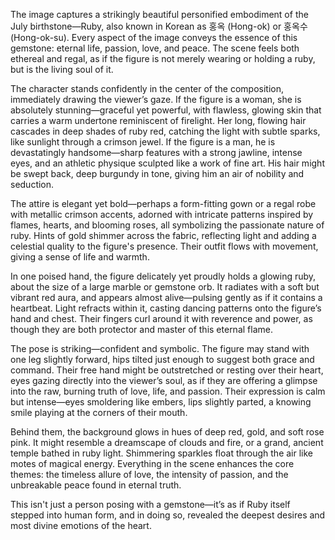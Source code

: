 The image captures a strikingly beautiful personified embodiment of the July birthstone—Ruby, also known in Korean as 홍옥 (Hong-ok) or 홍옥수 (Hong-ok-su). Every aspect of the image conveys the essence of this gemstone: eternal life, passion, love, and peace. The scene feels both ethereal and regal, as if the figure is not merely wearing or holding a ruby, but is the living soul of it.

The character stands confidently in the center of the composition, immediately drawing the viewer’s gaze. If the figure is a woman, she is absolutely stunning—graceful yet powerful, with flawless, glowing skin that carries a warm undertone reminiscent of firelight. Her long, flowing hair cascades in deep shades of ruby red, catching the light with subtle sparks, like sunlight through a crimson jewel. If the figure is a man, he is devastatingly handsome—sharp features with a strong jawline, intense eyes, and an athletic physique sculpted like a work of fine art. His hair might be swept back, deep burgundy in tone, giving him an air of nobility and seduction.

The attire is elegant yet bold—perhaps a form-fitting gown or a regal robe with metallic crimson accents, adorned with intricate patterns inspired by flames, hearts, and blooming roses, all symbolizing the passionate nature of ruby. Hints of gold shimmer across the fabric, reflecting light and adding a celestial quality to the figure's presence. Their outfit flows with movement, giving a sense of life and warmth.

In one poised hand, the figure delicately yet proudly holds a glowing ruby, about the size of a large marble or gemstone orb. It radiates with a soft but vibrant red aura, and appears almost alive—pulsing gently as if it contains a heartbeat. Light refracts within it, casting dancing patterns onto the figure’s hand and chest. Their fingers curl around it with reverence and power, as though they are both protector and master of this eternal flame.

The pose is striking—confident and symbolic. The figure may stand with one leg slightly forward, hips tilted just enough to suggest both grace and command. Their free hand might be outstretched or resting over their heart, eyes gazing directly into the viewer’s soul, as if they are offering a glimpse into the raw, burning truth of love, life, and passion. Their expression is calm but intense—eyes smoldering like embers, lips slightly parted, a knowing smile playing at the corners of their mouth.

Behind them, the background glows in hues of deep red, gold, and soft rose pink. It might resemble a dreamscape of clouds and fire, or a grand, ancient temple bathed in ruby light. Shimmering sparkles float through the air like motes of magical energy. Everything in the scene enhances the core themes: the timeless allure of love, the intensity of passion, and the unbreakable peace found in eternal truth.

This isn't just a person posing with a gemstone—it’s as if Ruby itself stepped into human form, and in doing so, revealed the deepest desires and most divine emotions of the heart.